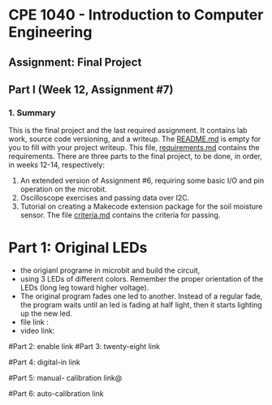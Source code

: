 # CPE 1040 - Introduction to Computer Engineering

## Assignment: Final Project

## Part I (Week 12, Assignment #7)

### 1. Summary

This is the final project and the last required assignment. It contains lab work, source code versioning, and a writeup. The [README.md](README.md) is empty for you to fill with your project writeup. This file, [requirements.md](requirements.md) contains the requirements. There are three parts to the final project, to be done, in order, in weeks 12-14, respectively:
1. An extended version of Assignment #6, requiring some basic I/O and pin operation on the microbit.
2. Oscilloscope exercises and passing data over I2C.
3. Tutorial on creating a Makecode extension package for the soil moisture sensor.
The file [criteria.md](criteria.md) contains the criteria for passing.

# Part 1: Original LEDs
  - the origianl programe in microbit and build the circuit, 
  - using 3 LEDs of different colors. Remember the proper orientation of the LEDs (long leg toward higher voltage). 
  - The original program fades one led to another. Instead of a regular fade, the program waits until an led is fading at half light, then      it starts lighting up the new led.
- file link :
- video link:

#Part 2: enable
link
#Part 3: twenty-eight
link

#Part 4: digital-in
link

#Part 5: manual- calibration
link@

#Part 6: auto-calibration
link

